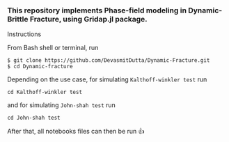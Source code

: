 ### This repository implements Phase-field modeling in Dynamic-Brittle Fracture, using Gridap.jl package.

Instructions

From Bash shell or terminal, run
```shell
$ git clone https://github.com/DevasmitDutta/Dynamic-Fracture.git
$ cd Dynamic-fracture
```

Depending on the use case, for simulating `Kalthoff-winkler test` run
```shell
cd Kalthoff-winkler test
```
and for simulating `John-shah test` run
```shell
cd John-shah test
```
After that, all notebooks files can then be run 👍
